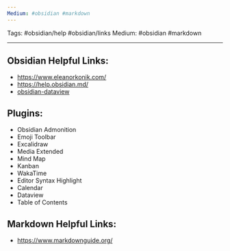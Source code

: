 ```yaml
---
Medium: #obsidian #markdown
---
```

Tags: #obsidian/help #obsidian/links
Medium: #obsidian #markdown 
___

## Obsidian Helpful Links:
- https://www.eleanorkonik.com/
- https://help.obsidian.md/
- [obsidian-dataview](https://github.com/blacksmithgu/obsidian-dataview)

## Plugins:
- Obsidian Admonition
- Emoji Toolbar
- Excalidraw
- Media Extended
- Mind Map
- Kanban
- WakaTime
- Editor Syntax Highlight
- Calendar
- Dataview
- Table of Contents

## Markdown Helpful Links:
- https://www.markdownguide.org/